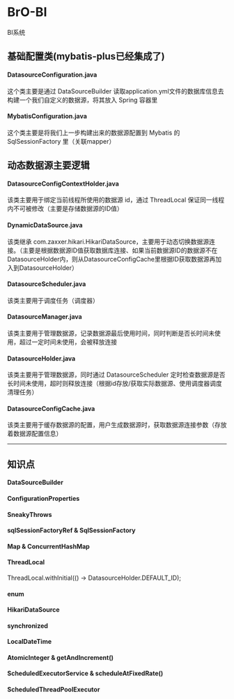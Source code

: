# BrO-BI
BI系统

##  基础配置类(mybatis-plus已经集成了)
#### DatasourceConfiguration.java
这个类主要是通过 DataSourceBuilder 读取application.yml文件的数据库信息去构建一个我们自定义的数据源，将其放入 Spring 容器里
#### MybatisConfiguration.java
这个类主要是将我们上一步构建出来的数据源配置到 Mybatis 的 SqlSessionFactory 里（关联mapper）

## 动态数据源主要逻辑
#### DatasourceConfigContextHolder.java
该类主要用于绑定当前线程所使用的数据源 id，通过 ThreadLocal 保证同一线程内不可被修改（主要是存储数据源的ID值）
#### DynamicDataSource.java
该类继承 com.zaxxer.hikari.HikariDataSource，主要用于动态切换数据源连接。（主要是根据数据源ID值获取数据库连接、如果当前数据源ID的数据源不在DatasourceHolder内，则从DatasourceConfigCache里根据ID获取数据源再加入到DatasourceHolder）
#### DatasourceScheduler.java
该类主要用于调度任务（调度器）
#### DatasourceManager.java
该类主要用于管理数据源，记录数据源最后使用时间，同时判断是否长时间未使用，超过一定时间未使用，会被释放连接
#### DatasourceHolder.java
该类主要用于管理数据源，同时通过 DatasourceScheduler 定时检查数据源是否长时间未使用，超时则释放连接（根据id存放/获取实际数据源、使用调度器调度清理任务）
#### DatasourceConfigCache.java
该类主要用于缓存数据源的配置，用户生成数据源时，获取数据源连接参数（存放着数据源配置信息）


-----------------------------------------------------  
## 知识点
#### DataSourceBuilder
#### ConfigurationProperties
#### SneakyThrows
#### sqlSessionFactoryRef & SqlSessionFactory
#### Map & ConcurrentHashMap
#### ThreadLocal
ThreadLocal.withInitial(() -> DatasourceHolder.DEFAULT_ID);
#### enum
#### HikariDataSource
#### synchronized
#### LocalDateTime
#### AtomicInteger & getAndIncrement()
#### ScheduledExecutorService & scheduleAtFixedRate()
#### ScheduledThreadPoolExecutor
